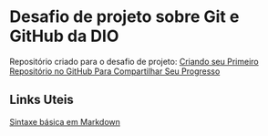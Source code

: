 # Desafio de projeto sobre Git e GitHub da DIO
Repositório criado para o desafio de projeto: 
[Criando seu Primeiro Repositório no GitHub Para Compartilhar Seu Progresso](https://web.dio.me/project/criando-seu-primeiro-repositorio-no-github-para-compartilhar-seu-progresso/learning/a6e285fa-b9a0-4bc2-8353-7b729dabcf0c?back=/track/potencia-tech-ifood-desenvolvimento-de-jogos&tab=undefined&moduleId=undefined)

## Links Uteis
[Sintaxe básica em Markdown](https://www.markdownguide.org/basic-syntax/)
